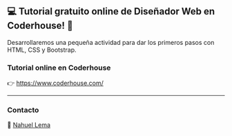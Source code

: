 ## 💻 Tutorial gratuito online de Diseñador Web en Coderhouse! 👊
Desarrollaremos una pequeña actividad para dar los primeros pasos con HTML, CSS y Bootstrap.

### Tutorial online en Coderhouse

👉 https://www.coderhouse.com/

---

### Contacto

👋 [Nahuel Lema](https://www.linkedin.com/in/nahuellema/)
